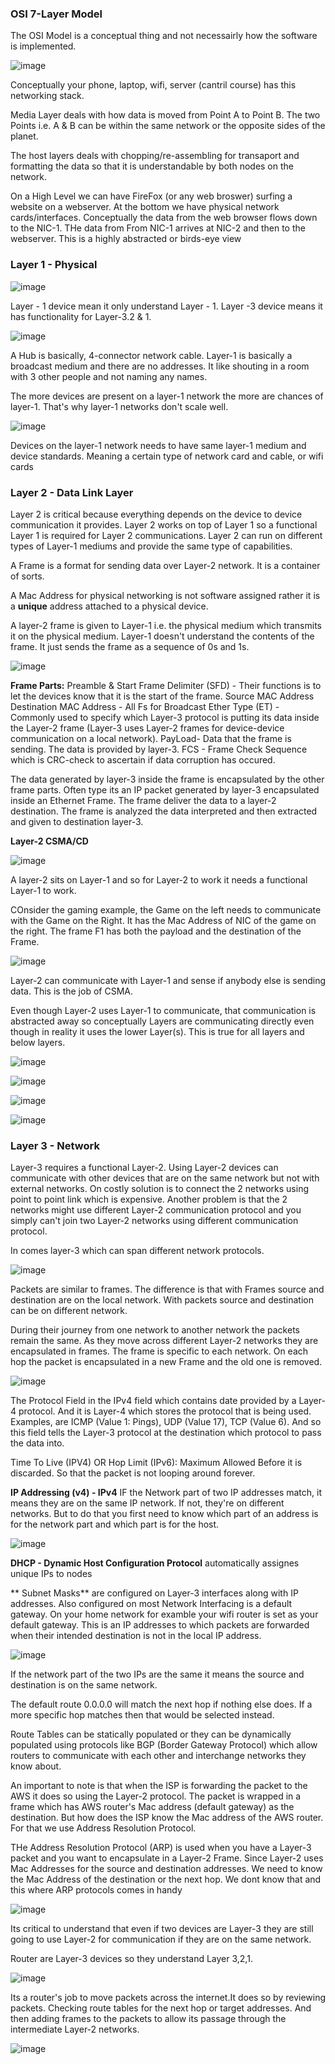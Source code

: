 ### OSI 7-Layer Model
The OSI Model is a conceptual thing and not necessairly how the software is implemented.

![image](https://user-images.githubusercontent.com/33827177/148154704-d38c9228-deff-423c-8827-ef193c275202.png)

Conceptually your phone, laptop, wifi, server (cantril course) has this networking stack.

Media Layer deals with how data is moved from Point A to Point B. The two Points i.e. A & B can be within the same network or the opposite sides of the planet.

The host layers deals with chopping/re-assembling for transaport and formatting the data so that it is understandable by both nodes on the network.

On a High Level we can have FireFox (or any web broswer) surfing a website on a webserver. At the bottom we have physical network cards/interfaces. Conceptually the data from the
web browser flows down to the NIC-1. THe data from From NIC-1 arrives at NIC-2 and then to the webserver. This is a highly abstracted or birds-eye view

### Layer 1 - Physical

![image](https://user-images.githubusercontent.com/33827177/148157898-10804688-32c5-4857-837e-08aaff20a5ad.png)

Layer - 1 device mean it only understand Layer - 1. Layer -3 device means it has functionality for Layer-3.2 & 1.

![image](https://user-images.githubusercontent.com/33827177/148158294-62da5ed6-fa5d-402b-afba-beb8173e155d.png)

A Hub is basically, 4-connector network cable. Layer-1 is basically a broadcast medium and there are no addresses.
It like shouting in a room with 3 other people and not naming any names.

The more devices are present on a layer-1 network the more are chances of layer-1. That's why layer-1 networks don't
scale well.

![image](https://user-images.githubusercontent.com/33827177/148158499-b116655f-aba0-4f2a-bd71-08746af4f6a0.png)

Devices on the layer-1 network needs to have same layer-1 medium and device standards. Meaning a certain type of network
card and cable, or wifi cards

### Layer 2 - Data Link Layer
Layer 2 is critical because everything depends on the device to device communication it provides. Layer 2 works on top of Layer 1 so a functional Layer 1 is required for Layer 2
communications. Layer 2 can run on different types of Layer-1 mediums and provide the same type of capabilities.

A Frame is a format for sending data over Layer-2 network. It is a container of sorts.

A Mac Address for physical networking is not software assigned rather it is a **unique** address attached to a physical device.

A layer-2 frame is given to Layer-1 i.e. the physical medium which transmits it on the physical medium. Layer-1 doesn't understand the contents of the frame. It just sends the
frame as a sequence of 0s and 1s.

![image](https://user-images.githubusercontent.com/33827177/148160004-2b8afa62-794b-4311-87a1-bfc68693df16.png)

**Frame Parts:**
Preamble & Start Frame Delimiter (SFD) - Their functions is to let the devices know that it is the start of the frame.
Source MAC Address
Destination MAC Address - All Fs for Broadcast
Ether Type (ET) - Commonly used to specify which Layer-3 protocol is putting its data inside the Layer-2 frame (Layer-3 uses Layer-2 frames for device-device communication on a local network).
PayLoad- Data that the frame is sending. The data is provided by layer-3. 
FCS - Frame Check Sequence which is CRC-check to ascertain if data corruption has occured.

The data generated by layer-3 inside the frame is encapsulated by the other frame parts. Often type its an IP packet generated by layer-3 encapsulated inside an Ethernet Frame. The frame deliver the data to a layer-2 destination. The frame is analyzed the data interpreted and then extracted and given to destination layer-3.

**Layer-2 CSMA/CD**

![image](https://user-images.githubusercontent.com/33827177/148160200-db157a3f-5ff1-493a-ba16-fe074f8537d0.png)

A layer-2 sits on Layer-1 and so for Layer-2 to work it needs a functional Layer-1 to work.

COnsider the gaming example, the Game on the left needs to communicate with the Game on the Right. It has the Mac Address of NIC of the game on the right. The frame F1 has both the payload and the destination of the Frame.

![image](https://user-images.githubusercontent.com/33827177/148313394-ae9f1d27-9936-4bb2-90aa-8cfbc8b4a759.png)

Layer-2 can communicate with Layer-1 and sense if anybody else is sending data. This is the job of CSMA.

Even though Layer-2 uses Layer-1 to communicate, that communication is abstracted away so conceptually Layers are communicating directly even though in reality it uses the lower Layer(s). This is true for all layers and below layers. 

![image](https://user-images.githubusercontent.com/33827177/148313539-c737ede2-affa-4000-b89b-924d813c2c23.png)

![image](https://user-images.githubusercontent.com/33827177/148314147-21fd368a-b2f5-4d07-add7-2500913a27d2.png)

![image](https://user-images.githubusercontent.com/33827177/148314219-8a02660e-6aad-447f-9b16-c65379a6e9c3.png)

![image](https://user-images.githubusercontent.com/33827177/148314301-486bb857-cd67-4901-89e7-a2eb7fc23c61.png)

### Layer 3 - Network

Layer-3 requires a functional Layer-2. Using Layer-2 devices can communicate with other devices that are on the same network but not with external networks. On costly solution is to connect the 2 networks using point to point link which is expensive. Another problem is that the 2 networks might use different Layer-2 communication protocol and you simply can't join two Layer-2 networks using different communication protocol.

In comes layer-3 which can span different network protocols.

![image](https://user-images.githubusercontent.com/33827177/148316055-90330283-6de5-45a5-9abd-1d03fb332d3a.png)

Packets are similar to frames. The difference is that with Frames source and destination are on the local network. With packets source and destination can be on different network.

During their journey from one network to another network the packets remain the same. As they move across different Layer-2 networks they are encapsulated in frames. The frame is specific to each network. On each hop the packet is encapsulated in a new Frame and the old one is removed.

![image](https://user-images.githubusercontent.com/33827177/148316990-70cda1ba-31d6-4da3-8b2d-12d7b5c1f415.png)

The Protocol Field in the IPv4 field which contains date provided by a Layer-4 protocol. And it is Layer-4 which stores the protocol that is being used. Examples, are ICMP (Value 1: Pings), UDP (Value 17), TCP (Value 6). And so this field tells the Layer-3 protocol at the destination which protocol to pass the data into. 

Time To Live (IPV4) OR Hop Limit (IPv6): Maximum Allowed Before it is discarded. So that the packet is not looping around forever.

**IP Addressing (v4) - IPv4**
IF the Network part of two IP addresses match, it means they are on the same IP network. If not, they're on different networks. But to do that you first need to know which part of an address is for the network part and which part is for the host.

![image](https://user-images.githubusercontent.com/33827177/148318589-0d420dee-7f17-47c5-b8c8-857c86590b0a.png)

**DHCP - Dynamic Host Configuration Protocol** automatically assignes unique IPs to nodes

** Subnet Masks** are configured on Layer-3 interfaces along with IP addresses. Also configured on most Network Interfacing is a default gateway. On your home network for examble your wifi router is set as your default gateway. This is an IP addresses to which packets are forwarded when their intended destination is not in the local IP address.  

![image](https://user-images.githubusercontent.com/33827177/148319396-7583bd9e-2a65-4689-b10e-abf2542a7efa.png)

If the network part of the two IPs are the same it means the source and destination is on the same network.

The default route 0.0.0.0 will match the next hop if nothing else does. If a more specific hop matches then that would be selected instead.

Route Tables can be statically populated or they can be dynamically populated using protocols like BGP (Border Gateway Protocol) which allow routers to communicate with each other and interchange networks they know about. 

An important to note is that when the ISP is forwarding the packet to the AWS it does so using the Layer-2 protocol. The packet is wrapped in a frame which has AWS router's Mac address (default gateway) as the destination. But how does the ISP know the Mac address of the AWS router. For that we use Address Resolution Protocol.

THe Address Resolution Protocol (ARP) is used when you have a Layer-3 packet and you want to encapsulate in a Layer-2 Frame. Since Layer-2 uses Mac Addresses for the source and destination addresses. We need to know the Mac Address of the destination or the next hop. We dont know that and this where ARP protocols comes in handy

![image](https://user-images.githubusercontent.com/33827177/148322485-193f608f-87f6-4a26-8297-b935dff65ac0.png)

Its critical to understand that even if two devices are Layer-3 they are still going to use Layer-2 for communication if they are on the same network.

Router are Layer-3 devices so they understand Layer 3,2,1.

![image](https://user-images.githubusercontent.com/33827177/148323883-4ae7eb44-e4df-4004-8c70-10ec48b1550f.png)

Its a router's job to move packets across the internet.It does so by reviewing packets. Checking route tables for the next hop or target addresses. And then adding frames to the packets to allow its passage through the intermediate Layer-2 networks.

![image](https://user-images.githubusercontent.com/33827177/148324423-06ca6f71-1a90-4d02-a7d2-7c271b9339de.png)

